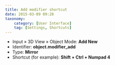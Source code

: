 ```yaml
---
title: Add modifier shortcut
date: 2015-03-09 09:28
taxonomy:
    category: [User Interface]
    tag: [Settings, Shortcuts]
---
```

- Input » 3D View » Object Mode: **Add New**
- Identifier: **object.modifier_add**
- Type: **Mirror**
- Shortcut (for example): **Shift + Ctrl + Numpad 4**
